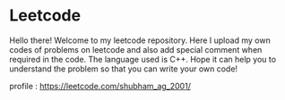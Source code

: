# Leetcode

Hello there! Welcome to my leetcode repository. Here I upload my own codes of problems on leetcode and also add special comment when required in the code. The language used is C++.
Hope it can help you to understand the problem so that you can write your own code!


profile : https://leetcode.com/shubham_ag_2001/
